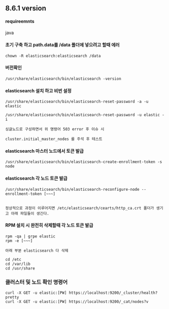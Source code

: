 ## 8.6.1 version

#### requireemnts

java

#### 초기 구축 하고 path.data를 /data 폴더에 넣으려고 할때 에러

```
chown -R elasticsearch:elasticsearch /data
```

#### 버전확인

```
/usr/share/elasticsearch/bin/elasticsearch -version
```

#### elasticsearch 설치 하고 비번 설정

```
/usr/share/elasticsearch/bin/elasticsearch-reset-password -a -u elastic

/usr/share/elasticsearch/bin/elasticsearch-reset-password -u elastic -i

싱글노드로 구성하면서 위 명령어 503 error 후 이슈 시

cluster.initial_master_nodes 를 주석 후 테스트
```

#### elasticsearch 마스터 노드에서 토큰 발급

```
/usr/share/elasticsearch/bin/elasticsearch-create-enrollment-token -s node
```

#### elasticsearch 각 노드 토큰 발급

```
/usr/share/elasticsearch/bin/elasticsearch-reconfigure-node --enrollment-token [~~~]


정상적으로 과정이 이루어지면 /etc/elasticsearch/cearts/http_ca.crt 폴더가 생기고 아래 파일들이 생긴다.
```

#### RPM 설치 시 완전히 삭제할때 각 노드 토큰 발급

```
rpm -qa | grpe elastic
rpm -e [~~~]

아래 부분 elasticsearch 다 삭제

cd /etc
cd /var/lib
cd /usr/share
```

### 클러스터 및 노드 확인 명령어

```
curl -X GET -u elastic:[PW] https://localhost:9200/_cluster/health?pretty
curl -X GET -u elastic:[PW] https://localhost:9200/_cat/nodes?v
```



